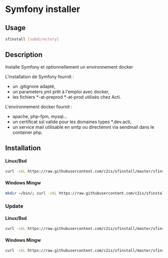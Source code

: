 # Symfony installer

## Usage
```sh
sfinstall [subdirectory]
```

## Description
Installe Symfony et optionnellement un environnement docker  

L'installation de Symfony fournit :
- un .gitignore adapté,
- un parameters.yml prêt à l'emploi avec docker,
- les fichiers *-at-preprod *-at-prod utilisés chez Acti.


L'environnement docker fournit :
- apache, php-fpm, mysql...
- un certificat ssl valide pour les domaines types *.dev.acti,
- un service mail utilisable en smtp ou directemnt via sendmail dans le container php.

## Installation

#### Linux/Bsd
```sh
curl -skL https://raw.githubusercontent.com/c2is/sfinstall/master/sfinstall.sh --output /usr/local/bin/sfinstall; chmod +x /usr/local/bin/sfinstall;
```

#### Windows Mingw
```sh
mkdir ~/bin/; curl -skL https://raw.githubusercontent.com/c2is/sfinstall/master/sfinstall.sh --output ~/bin/sfinstall; chmod +x ~/bin/sfinstall;
```

### Update

#### Linux/Bsd
```sh
curl -skL https://raw.githubusercontent.com/c2is/sfinstall/master/sfinstall.sh --output /usr/local/bin/sfinstall;
```

#### Windows Mingw
```sh
curl -skL https://raw.githubusercontent.com/c2is/sfinstall/master/sfinstall.sh --output ~/bin/sfinstall;
```

